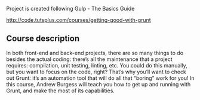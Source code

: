 Project is created following Gulp - The Basics Guide

http://code.tutsplus.com/courses/getting-good-with-grunt

## Course description

In both front-end and back-end projects, there are so many things to do besides the actual coding: there’s all the maintenance that a project requires: compilation, unit testing, linting, etc. You could do this manually, but you want to focus on the code, right? That’s why you’ll want to check out Grunt: it’s an automation tool that will do all that “boring” work for you! In this course, Andrew Burgess will teach you how to get up and running with Grunt, and make the most of its capabilities.

